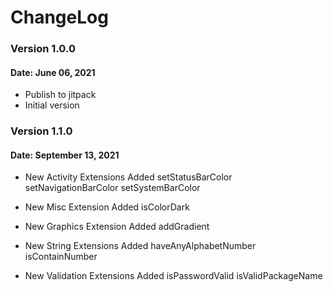 # ChangeLog

### Version 1.0.0
#### Date: June 06, 2021

- Publish to jitpack
- Initial version

### Version 1.1.0
#### Date: September 13, 2021

- New Activity Extensions Added
    setStatusBarColor
    setNavigationBarColor
    setSystemBarColor

- New Misc Extension Added
    isColorDark

- New Graphics Extension Added
    addGradient

- New String Extensions Added
    haveAnyAlphabetNumber
    isContainNumber

- New Validation Extensions Added
    isPasswordValid
    isValidPackageName
